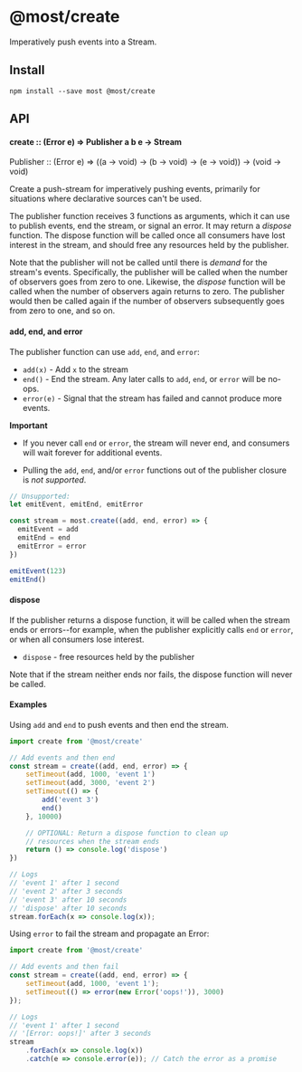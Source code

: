 # @most/create

Imperatively push events into a Stream.

## Install

```
npm install --save most @most/create
```

## API

#### create :: (Error e) &rArr; Publisher a b e &rarr; Stream

Publisher :: (Error e) &rArr; ((a &rarr; void) &rarr; (b &rarr; void) &rarr; (e &rarr; void)) &rarr; (void &rarr; void)

Create a push-stream for imperatively pushing events, primarily for situations where declarative sources can't be used.

The publisher function receives 3 functions as arguments, which it can use to publish events, end the stream, or signal an error.  It may return a *dispose* function.  The dispose function will be called once all consumers have lost interest in the stream, and should free any resources held by the publisher.

Note that the publisher will not be called until there is *demand* for the stream's events.  Specifically, the publisher will be called when the number of observers goes from zero to one.  Likewise, the *dispose* function will be called when the number of observers again returns to zero.  The publisher would then be called again if the number of observers subsequently goes from zero to one, and so on.

#### add, end, and error
The publisher function can use `add`, `end`, and `error`:

* `add(x)` - Add `x` to the stream
* `end()` - End the stream. Any later calls to `add`, `end`, or `error` will be no-ops.
* `error(e)` - Signal that the stream has failed and cannot produce more events.

**Important**

* If you never call `end` or `error`, the stream will never end, and consumers will wait forever for additional events.

* Pulling the `add`, `end`, and/or `error` functions out of the publisher closure is *not supported*.

<!-- skip-example -->
```js
// Unsupported:
let emitEvent, emitEnd, emitError

const stream = most.create((add, end, error) => {
  emitEvent = add
  emitEnd = end
  emitError = error
})

emitEvent(123)
emitEnd()
```

#### dispose

If the publisher returns a dispose function, it will be called when the stream ends or errors--for example, when the publisher explicitly calls `end` or `error`, or when all consumers lose interest.

* `dispose` - free resources held by the publisher

Note that if the stream neither ends nor fails, the dispose function will never be called.

#### Examples

Using `add` and `end` to push events and then end the stream.

```js
import create from '@most/create'

// Add events and then end
const stream = create((add, end, error) => {
	setTimeout(add, 1000, 'event 1')
	setTimeout(add, 3000, 'event 2')
	setTimeout(() => {
		add('event 3')
		end()
	}, 10000)

	// OPTIONAL: Return a dispose function to clean up
	// resources when the stream ends
	return () => console.log('dispose')
})

// Logs
// 'event 1' after 1 second
// 'event 2' after 3 seconds
// 'event 3' after 10 seconds
// 'dispose' after 10 seconds
stream.forEach(x => console.log(x));
```

Using `error` to fail the stream and propagate an Error:

```js
import create from '@most/create'

// Add events and then fail
const stream = create((add, end, error) => {
	setTimeout(add, 1000, 'event 1');
	setTimeout(() => error(new Error('oops!')), 3000)
});

// Logs
// 'event 1' after 1 second
// '[Error: oops!]' after 3 seconds
stream
	.forEach(x => console.log(x))
	.catch(e => console.error(e)); // Catch the error as a promise
```
